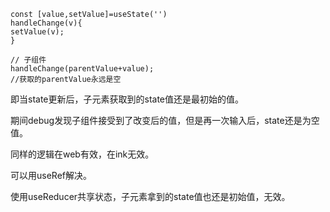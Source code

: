 ```
const [value,setValue]=useState('')
handleChange(v){
setValue(v);
}

// 子组件
handleChange(parentValue+value);
//获取的parentValue永远是空
```

即当state更新后，子元素获取到的state值还是最初始的值。

期间debug发现子组件接受到了改变后的值，但是再一次输入后，state还是为空值。

同样的逻辑在web有效，在ink无效。

可以用useRef解决。

使用useReducer共享状态，子元素拿到的state值也还是初始值，无效。